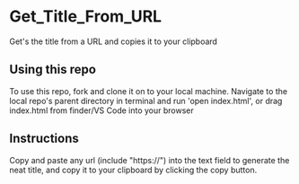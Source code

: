 # Get_Title_From_URL
Get's the title from a URL and copies it to your clipboard

## Using this repo
To use this repo, fork and clone it on to your local machine. Navigate to the local repo's parent directory in terminal and run 'open index.html', or drag index.html from finder/VS Code into your browser

## Instructions
Copy and paste any url (include "https://") into the text field to generate the neat title, and copy it to your clipboard by clicking the copy button.
